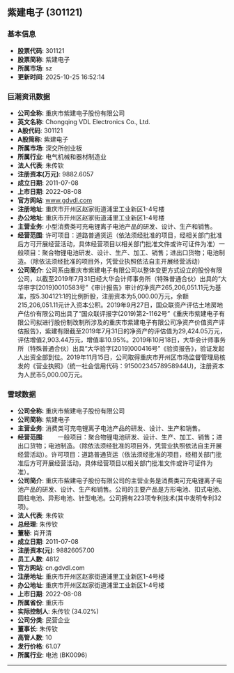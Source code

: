 ## 紫建电子 (301121)

### 基本信息

- **股票代码**: 301121
- **股票简称**: 紫建电子
- **所属市场**: sz
- **更新时间**: 2025-10-25 16:52:14

### 巨潮资讯数据

- **公司全称**: 重庆市紫建电子股份有限公司
- **英文名称**: Chongqing VDL Electronics Co., Ltd.
- **A股代码**: 301121
- **A股简称**: 紫建电子
- **所属市场**: 深交所创业板
- **所属行业**: 电气机械和器材制造业
- **法人代表**: 朱传钦
- **注册资本(万元)**: 9882.6057
- **成立日期**: 2011-07-08
- **上市日期**: 2022-08-08
- **官方网站**: www.gdvdl.com
- **注册地址**: 重庆市开州区赵家街道浦里工业新区1-4号楼
- **办公地址**: 重庆市开州区赵家街道浦里工业新区1-4号楼
- **主营业务**: 小型消费类可充电锂离子电池产品的研发、设计、生产和销售。
- **经营范围**: 许可项目：道路普通货运（依法须经批准的项目，经相关部门批准后方可开展经营活动，具体经营项目以相关部门批准文件或许可证件为准）一般项目：聚合物锂电池研发、设计、生产、加工、销售；进出口货物；电池制造。（除依法须经批准的项目外，凭营业执照依法自主开展经营活动）
- **公司简介**: 公司系由重庆市紫建电子有限公司以整体变更方式设立的股份有限公司，以截至2019年7月31日经大华会计师事务所（特殊普通合伙）出具的“大华审字[2019]0010583号”《审计报告》审计的净资产265,206,051.11元为基准，按5.304121:1的比例折股，注册资本为5,000.00万元，余额215,206,051.11元计入资本公积。2019年9月27日，国众联资产评估土地房地产估价有限公司出具了“国众联评报字(2019)第2-1162号”《重庆市紫建电子有限公司拟进行股份制改制所涉及的重庆市紫建电子有限公司净资产价值资产评估报告》，紫建有限截至2019年7月31日的净资产的评估值为29,424.05万元，评估增值2,903.44万元，增值率10.95%。2019年10月18日，大华会计师事务所（特殊普通合伙）出具“大华验字[2019]000416号”《验资报告》，验证发起人出资全部到位。2019年11月15日，公司取得重庆市开州区市场监督管理局核发的《营业执照》（统一社会信用代码：91500234578958944U)，注册资本为人民币5,000.00万元。

### 雪球数据

- **公司全称**: 重庆市紫建电子股份有限公司
- **公司简称**: 紫建电子
- **主营业务**: 消费类可充电锂离子电池产品的研发、设计、生产和销售。
- **经营范围**: 　　一般项目：聚合物锂电池研发、设计、生产、加工、销售；进出口货物；电池制造。（除依法须经批准的项目外，凭营业执照依法自主开展经营活动）。许可项目：道路普通货运（依法须经批准的项目，经相关部门批准后方可开展经营活动，具体经营项目以相关部门批准文件或许可证件为准）。
- **公司简介**: 重庆市紫建电子股份有限公司的主营业务是消费类可充电锂离子电池产品的研发、设计、生产和销售。公司的主要产品是方形电池、扣式电池、圆柱电池、异形电池、针型电池。公司拥有223项专利技术(其中发明专利32项)。
- **法人代表**: 朱传钦
- **总经理**: 朱传钦
- **董秘**: 肖开清
- **成立日期**: 2011-07-08
- **注册资本(元)**: 98826057.00
- **员工人数**: 4812
- **官方网站**: cn.gdvdl.com
- **注册地址**: 重庆市开州区赵家街道浦里工业新区1-4号楼
- **办公地址**: 重庆市开州区赵家街道浦里工业新区1-4号楼
- **上市日期**: 2022-08-08
- **所属省份**: 重庆市
- **实际控制人**: 朱传钦 (34.02%)
- **公司分类**: 民营企业
- **董事长**: 朱传钦
- **高管人数**: 10
- **发行价格**: 61.07
- **所属行业**: 电池 (BK0096)

---